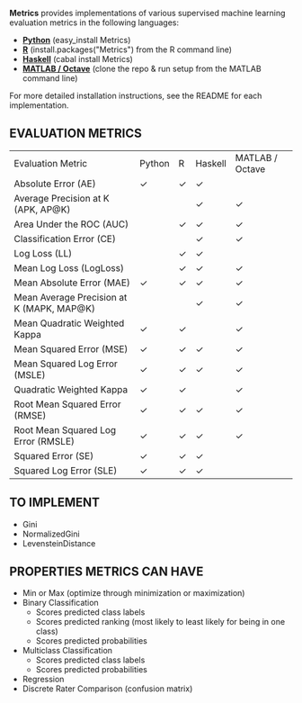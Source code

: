 **Metrics** provides implementations of various supervised machine learning evaluation metrics in the following languages:
 
 - [**Python**](https://github.com/benhamner/Metrics/tree/master/Python) (easy_install Metrics)
 - [**R**](https://github.com/benhamner/Metrics/tree/master/R) (install.packages("Metrics") from the R command line)
 - [**Haskell**](https://github.com/benhamner/Metrics/tree/master/Haskell) (cabal install Metrics)
 - [**MATLAB / Octave**](https://github.com/benhamner/Metrics/tree/master/MATLAB) (clone the repo & run setup from the MATLAB command line)

For more detailed installation instructions, see the README for each implementation.

EVALUATION METRICS
------------------

<table>
<tr><td>Evaluation Metric</td><td>Python</td><td>R</td><td>Haskell</td><td>MATLAB / Octave</td></tr>
<tr><td>Absolute Error (AE)</td><td>&#10003;</td><td>&#10003;</td><td>&#10003;</td><td></td></tr>
<tr><td>Average Precision at K (APK, AP@K) </td><td></td><td></td><td>&#10003;</td><td>&#10003;</td></tr>
<tr><td>Area Under the ROC (AUC)</td><td></td><td>&#10003;</td><td>&#10003;</td><td>&#10003;</td></tr>
<tr><td>Classification Error (CE)</td><td> </td><td> </td><td>&#10003;</td><td>&#10003;</td></tr>
<tr><td>Log Loss (LL)</td><td> </td><td>&#10003;</td><td>&#10003;</td><td> </td></tr>
<tr><td>Mean Log Loss (LogLoss)</td><td> </td><td>&#10003;</td><td>&#10003;</td><td>&#10003;</td></tr>
<tr><td>Mean Absolute Error (MAE)</td><td>&#10003;</td><td>&#10003;</td><td>&#10003;</td><td>&#10003;</td></tr>
<tr><td>Mean Average Precision at K (MAPK, MAP@K)</td><td> </td><td> </td><td>&#10003;</td><td>&#10003;</td></tr>
<tr><td>Mean Quadratic Weighted Kappa</td><td>&#10003;</td><td>&#10003;</td><td> </td><td>&#10003;</td></tr>
<tr><td>Mean Squared Error (MSE)</td><td>&#10003;</td><td>&#10003;</td><td>&#10003;</td><td>&#10003;</td></tr>
<tr><td>Mean Squared Log Error (MSLE)</td><td>&#10003;</td><td>&#10003;</td><td>&#10003;</td><td>&#10003;</td></tr>
<tr><td>Quadratic Weighted Kappa</td><td>&#10003;</td><td>&#10003;</td><td> </td><td>&#10003;</td></tr>
<tr><td>Root Mean Squared Error (RMSE)</td><td>&#10003;</td><td>&#10003;</td><td>&#10003;</td><td>&#10003;</td></tr>
<tr><td>Root Mean Squared Log Error (RMSLE)</td><td>&#10003;</td><td>&#10003;</td><td>&#10003;</td><td>&#10003;</td></tr>
<tr><td>Squared Error (SE)</td><td>&#10003;</td><td>&#10003;</td><td>&#10003;</td><td> </td></tr>
<tr><td>Squared Log Error (SLE)</td><td>&#10003;</td><td>&#10003;</td><td>&#10003;</td><td> </td></tr>
</table>

TO IMPLEMENT
------------

 - Gini
 - NormalizedGini
 - LevensteinDistance

PROPERTIES METRICS CAN HAVE
---------------------------

 - Min or Max (optimize through minimization or maximization)
 - Binary Classification
   - Scores predicted class labels
   - Scores predicted ranking (most likely to least likely for being in one class)
   - Scores predicted probabilities
 - Multiclass Classification
   - Scores predicted class labels
   - Scores predicted probabilities
 - Regression
 - Discrete Rater Comparison (confusion matrix)

